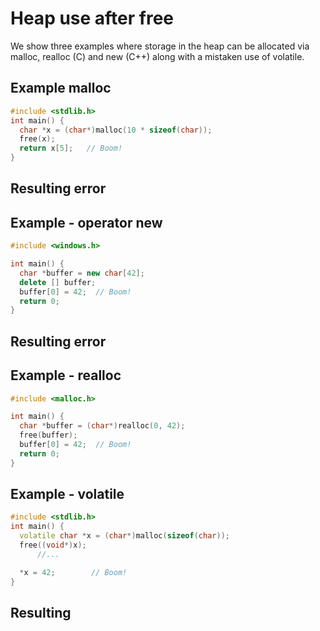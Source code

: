 # Heap use after free

We show three examples where storage in the heap can be allocated via malloc, realloc (C) and new (C++) along with a mistaken use of volatile.

## Example malloc

```cpp
#include <stdlib.h>
int main() {
  char *x = (char*)malloc(10 * sizeof(char));
  free(x);
  return x[5];   // Boom!
}
```

## Resulting error

## Example - operator new
```cpp
#include <windows.h>

int main() {
  char *buffer = new char[42];
  delete [] buffer;
  buffer[0] = 42;  // Boom!
  return 0;
}

```

## Resulting error


## Example - realloc

```cpp
#include <malloc.h>

int main() {
  char *buffer = (char*)realloc(0, 42);
  free(buffer);
  buffer[0] = 42;  // Boom!
  return 0;
}
```

## Example - volatile
```cpp
#include <stdlib.h>
int main() {
  volatile char *x = (char*)malloc(sizeof(char));
  free((void*)x);
      //...

  *x = 42;        // Boom!
}
```

## Resulting
